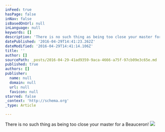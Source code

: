 ```yaml
---
inFeed: true
hasPage: false
inNav: false
isBasedOnUrl: null
inLanguage: null
keywords: []
description: 'There is no such thing as being too close your master for a Beauceron!'
datePublished: '2016-04-29T14:41:23.262Z'
dateModified: '2016-04-29T14:41:14.106Z'
title: ''
author: []
sourcePath: _posts/2016-04-29-41ad9359-9aca-4666-a75f-97cb09e3c65e.md
published: true
authors: []
publisher:
  name: null
  domain: null
  url: null
  favicon: null
starred: false
_context: 'http://schema.org'
_type: Article

---
```

There is no such thing as being too close your master for a Beauceron!
![](https://the-grid-user-content.s3-us-west-2.amazonaws.com/e6e11169-4451-4252-a54d-f3acaaca4619.jpg)